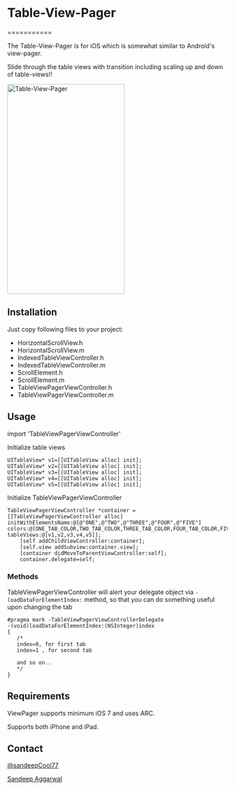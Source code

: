 # Table-View-Pager
===========

The Table-View-Pager is for iOS which is somewhat similar to Android's view-pager.

Slide through the table views with transition including scaling up and down of table-views!!

<img src="http://s28.postimg.org/5drif73m5/vid.gif" alt="Table-View-Pager"  style="width:268;height:480">


## Installation
Just copy following files to your project:

- HorizontalScrollView.h
- HorizontalScrollView.m
- IndexedTableViewController.h
- IndexedTableViewController.m
- ScrollElement.h
- ScrollElement.m
- TableViewPagerViewController.h
- TableViewPagerViewController.m

## Usage

import 'TableViewPagerViewController'

Initialize table views

```
UITableView* v1=[[UITableView alloc] init];
UITableView* v2=[[UITableView alloc] init];
UITableView* v3=[[UITableView alloc] init];
UITableView* v4=[[UITableView alloc] init];
UITableView* v5=[[UITableView alloc] init];

```

Initialize TableViewPagerViewController

```
TableViewPagerViewController *container = [[TableViewPagerViewController alloc] initWithElementsName:@[@"ONE",@"TWO",@"THREE",@"FOUR",@"FIVE"] colors:@[ONE_TAB_COLOR,TWO_TAB_COLOR,THREE_TAB_COLOR,FOUR_TAB_COLOR,FIVE_TAB_COLOR] tableViews:@[v1,v2,v3,v4,v5]];
    [self addChildViewController:container];
    [self.view addSubview:container.view];
    [container didMoveToParentViewController:self];
    container.delegate=self;
 ```
 
 
### Methods
 
 TableViewPagerViewController will alert your delegate object via `- loadDataForElementIndex:` method, so that you can
 do something useful upon changing the tab
 
 
 ```
 #pragma mark -TableViewPagerViewControllerDelegate
-(void)loadDataForElementIndex:(NSInteger)index
{
    /*
    index=0, for first tab
    index=1 , for second tab
    
    and so on..
    */
}
```

## Requirements

ViewPager supports minimum iOS 7 and uses ARC.

Supports both iPhone and iPad.

## Contact
[@sandeepCool77](https://twitter.com/sandeepCool77)

[Sandeep Aggarwal](mailto:smartsandeep1129@gmail.com)


